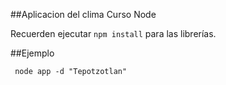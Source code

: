 ##Aplicacion del clima Curso Node

Recuerden ejecutar ```npm install``` para las librerías.

##Ejemplo
```
 node app -d "Tepotzotlan"
 ```